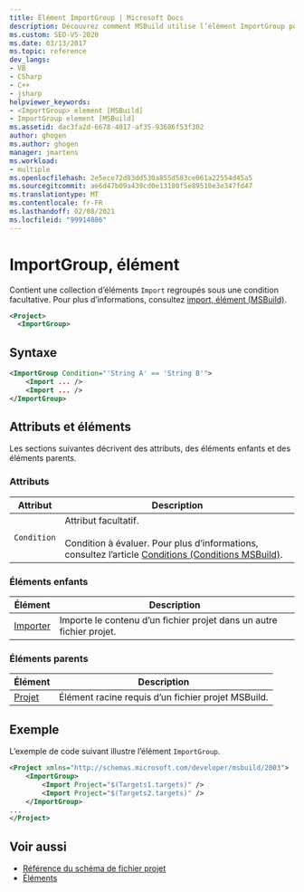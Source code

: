 ```yaml
---
title: Élément ImportGroup | Microsoft Docs
description: Découvrez comment MSBuild utilise l’élément ImportGroup pour contenir une collection d’éléments Import regroupés sous une condition facultative.
ms.custom: SEO-VS-2020
ms.date: 03/13/2017
ms.topic: reference
dev_langs:
- VB
- CSharp
- C++
- jsharp
helpviewer_keywords:
- <ImportGroup> element [MSBuild]
- ImportGroup element [MSBuild]
ms.assetid: dac3fa2d-6678-4017-af35-93686f53f302
author: ghogen
ms.author: ghogen
manager: jmartens
ms.workload:
- multiple
ms.openlocfilehash: 2e5ece72d83dd530a855d583ce061a22554d45a5
ms.sourcegitcommit: ae6d47b09a439cd0e13180f5e89510e3e347fd47
ms.translationtype: MT
ms.contentlocale: fr-FR
ms.lasthandoff: 02/08/2021
ms.locfileid: "99914086"
---
```

# <a name="importgroup-element"></a>ImportGroup, élément

  
Contient une collection d’éléments `Import` regroupés sous une condition facultative. Pour plus d’informations, consultez [import, élément (MSBuild)](../msbuild/import-element-msbuild.md).

```xml
<Project>
  <ImportGroup>
```

## <a name="syntax"></a>Syntaxe

```xml
<ImportGroup Condition="'String A' == 'String B'">
    <Import ... />
    <Import ... />
</ImportGroup>
```

## <a name="attributes-and-elements"></a>Attributs et éléments

 Les sections suivantes décrivent des attributs, des éléments enfants et des éléments parents.

### <a name="attributes"></a>Attributs

|Attribut|Description|
|---------------|-----------------|
|`Condition`|Attribut facultatif.<br /><br /> Condition à évaluer. Pour plus d’informations, consultez l’article [Conditions (Conditions MSBuild)](../msbuild/msbuild-conditions.md).|

### <a name="child-elements"></a>Éléments enfants

|Élément|Description|
|-------------|-----------------|
|[Importer](../msbuild/import-element-msbuild.md)|Importe le contenu d’un fichier projet dans un autre fichier projet.|

### <a name="parent-elements"></a>Éléments parents

| Élément | Description |
| - | - |
| [Projet](../msbuild/project-element-msbuild.md) | Élément racine requis d’un fichier projet MSBuild. |

## <a name="example"></a>Exemple

 L’exemple de code suivant illustre l’élément `ImportGroup`.

```xml
<Project xmlns="http://schemas.microsoft.com/developer/msbuild/2003">
    <ImportGroup>
        <Import Project="$(Targets1.targets)" />
        <Import Project="$(Targets2.targets)" />
    </ImportGroup>
...
</Project>
```

## <a name="see-also"></a>Voir aussi

- [Référence du schéma de fichier projet](../msbuild/msbuild-project-file-schema-reference.md)
- [Éléments](../msbuild/msbuild-items.md)
